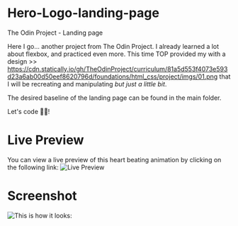 # Hero-Logo-landing-page
The Odin Project - Landing page

Here I go... another project from The Odin Project.
I already learned a lot about flexbox, and practiced even more.
This time TOP provided my with a design >> https://cdn.statically.io/gh/TheOdinProject/curriculum/81a5d553f4073e593d23a6ab00d50eef8620796d/foundations/html_css/project/imgs/01.png
that I will be recreating and manipulating *but just a little bit*.

 The desired baseline of the landing page can be found in the main folder.

 Let's code 👊🏻!

# Live Preview

You can view a live preview of this heart beating animation by clicking on the following link: ![Live Preview](https://zoirethl.github.io/Hero-Logo-landing-page/)

# Screenshot
![This is how it looks:](Nov-07-2023%2015-20-29.gif)

